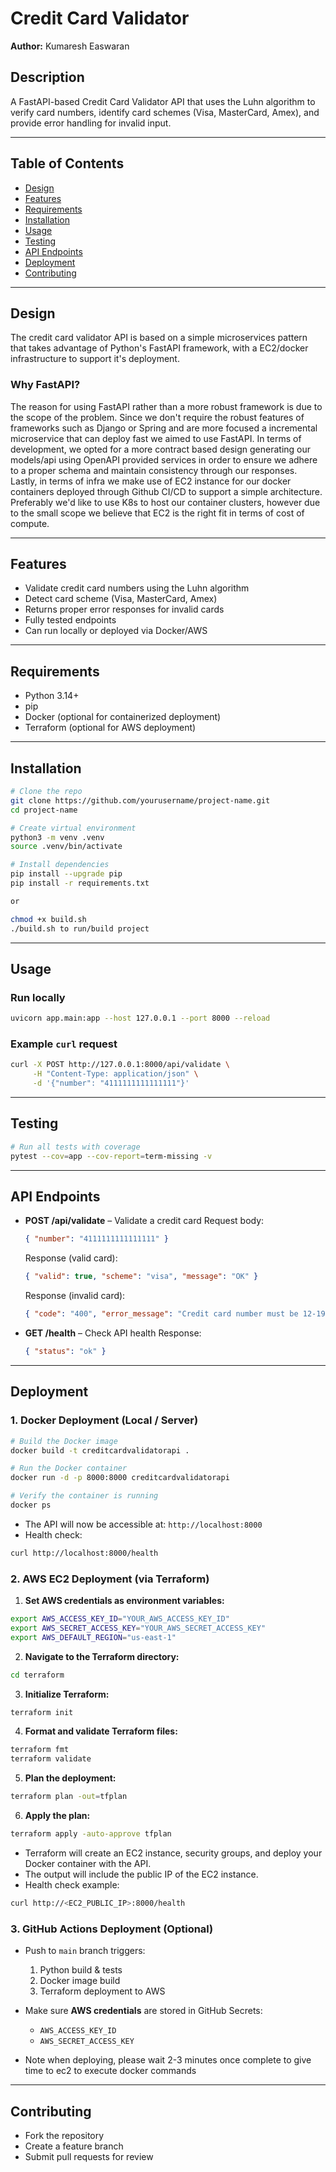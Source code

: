 # Credit Card Validator

**Author:** Kumaresh Easwaran

## Description
A FastAPI-based Credit Card Validator API that uses the Luhn algorithm to verify card numbers, identify card schemes (Visa, MasterCard, Amex), and provide error handling for invalid input.

---

## Table of Contents
- [Design](#design)
- [Features](#features)
- [Requirements](#requirements)
- [Installation](#installation)
- [Usage](#usage)
- [Testing](#testing)
- [API Endpoints](#api-endpoints)
- [Deployment](#deployment)
- [Contributing](#contributing)

---

## Design
The credit card validator API is based on a simple microservices pattern
that takes advantage of Python's FastAPI framework, with a EC2/docker infrastructure
to support it's deployment.

### Why FastAPI?
The reason for using FastAPI rather than a more robust framework is due to the scope
of the problem. Since we don't require the robust features of frameworks such as Django or Spring
and are more focused a incremental microservice that can deploy fast we aimed to use FastAPI.
In terms of development, we opted for a more contract based design generating our models/api
using OpenAPI provided services in order to ensure we adhere to a proper schema and maintain
consistency through our responses. Lastly, in terms of infra we make use of EC2 instance
for our docker containers deployed through Github CI/CD to support a simple architecture.
Preferably we'd like to use K8s to host our container clusters, however due to the small
scope we believe that EC2 is the right fit in terms of cost of compute.

---

## Features
- Validate credit card numbers using the Luhn algorithm
- Detect card scheme (Visa, MasterCard, Amex)
- Returns proper error responses for invalid cards
- Fully tested endpoints
- Can run locally or deployed via Docker/AWS

---

## Requirements
- Python 3.14+
- pip
- Docker (optional for containerized deployment)
- Terraform (optional for AWS deployment)

---

## Installation
```bash
# Clone the repo
git clone https://github.com/yourusername/project-name.git
cd project-name

# Create virtual environment
python3 -m venv .venv
source .venv/bin/activate

# Install dependencies
pip install --upgrade pip
pip install -r requirements.txt

or

chmod +x build.sh
./build.sh to run/build project
```
---

## Usage

### Run locally

```bash
uvicorn app.main:app --host 127.0.0.1 --port 8000 --reload
```

### Example `curl` request

```bash
curl -X POST http://127.0.0.1:8000/api/validate \
     -H "Content-Type: application/json" \
     -d '{"number": "4111111111111111"}'
```

---

## Testing

```bash
# Run all tests with coverage
pytest --cov=app --cov-report=term-missing -v
```

---

## API Endpoints

* **POST /api/validate** – Validate a credit card
  Request body:

  ```json
  { "number": "4111111111111111" }
  ```

  Response (valid card):

  ```json
  { "valid": true, "scheme": "visa", "message": "OK" }
  ```

  Response (invalid card):

  ```json
  { "code": "400", "error_message": "Credit card number must be 12-19 digits" }
  ```

* **GET /health** – Check API health
  Response:

  ```json
  { "status": "ok" }
  ```

---

## Deployment

### 1. Docker Deployment (Local / Server)

```bash
# Build the Docker image
docker build -t creditcardvalidatorapi .

# Run the Docker container
docker run -d -p 8000:8000 creditcardvalidatorapi

# Verify the container is running
docker ps
```

* The API will now be accessible at: `http://localhost:8000`
* Health check:

```bash
curl http://localhost:8000/health
```

### 2. AWS EC2 Deployment (via Terraform)

1. **Set AWS credentials as environment variables:**

```bash
export AWS_ACCESS_KEY_ID="YOUR_AWS_ACCESS_KEY_ID"
export AWS_SECRET_ACCESS_KEY="YOUR_AWS_SECRET_ACCESS_KEY"
export AWS_DEFAULT_REGION="us-east-1"
```

2. **Navigate to the Terraform directory:**

```bash
cd terraform
```

3. **Initialize Terraform:**

```bash
terraform init
```

4. **Format and validate Terraform files:**

```bash
terraform fmt
terraform validate
```

5. **Plan the deployment:**

```bash
terraform plan -out=tfplan
```

6. **Apply the plan:**

```bash
terraform apply -auto-approve tfplan
```

* Terraform will create an EC2 instance, security groups, and deploy your Docker container with the API.
* The output will include the public IP of the EC2 instance.
* Health check example:

```bash
curl http://<EC2_PUBLIC_IP>:8000/health
```

### 3. GitHub Actions Deployment (Optional)

* Push to `main` branch triggers:

  1. Python build & tests
  2. Docker image build
  3. Terraform deployment to AWS
* Make sure **AWS credentials** are stored in GitHub Secrets:

  * `AWS_ACCESS_KEY_ID`
  * `AWS_SECRET_ACCESS_KEY`
* Note when deploying, please wait 2-3 minutes once complete to give time to ec2 to execute docker commands

---

## Contributing

* Fork the repository
* Create a feature branch
* Submit pull requests for review